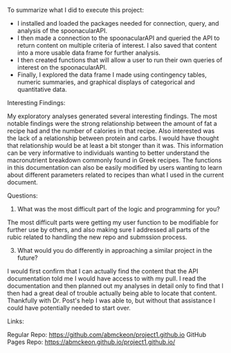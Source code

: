 To summarize what I did to execute this project:

*  I installed and loaded the packages needed for connection, query, and analysis of the spoonacularAPI. 
*  I then made a connection to the spoonacularAPI and queried the API to return content on multiple criteria of interest. I also saved that content into a more usable data frame for further analysis.   
*  I then created functions that will allow a user to run their own queries of interest on the spoonacularAPI. 
*  Finally, I explored the data frame I made using contingency tables, numeric summaries, and graphical displays of categorical and quantitative data.  

Interesting Findings:

My exploratory analyses generated several interesting findings. The most notable findings were the strong relationship between the amount of fat a recipe had and the number of calories in that recipe. Also interested was the lack of a relationship between protein and carbs. I would have thought that relationship would be at least a bit stonger than it was. This information can be very informative to individuals wanting to better understand the macronutrient breakdown commonly found in Greek recipes. The functions in this documentation can also be easily modified by users wanting to learn about different parameters related to recipes than what I used in the current document. 

Questions:

1. What was the most difficult part of the logic and programming for you?

The most difficult parts were getting my user function to be modifiable for further use by others, and also making sure I addressed all parts of the rubic related to handling the new repo and submssion process.

3. What would you do differently in approaching a similar project in the future?

I would first confirm that I can actually find the content that the API documentation told me I would have access to with my pull. I read the documentation and then planned out my analyses in detail only to find that I then had a great deal of trouble actually being able to locate that content. Thankfully with Dr. Post's help I was able to, but without that assistance I could have potentially needed to start over. 

Links:

Regular Repo: https://github.com/abmckeon/project1.github.io
GitHub Pages Repo: https://abmckeon.github.io/project1.github.io/
